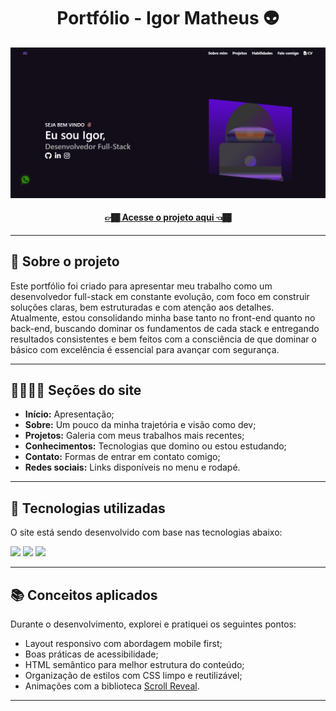 <h1 align="center">Portfólio - Igor Matheus 👽</h1>

![Imagem do projeto](/public/assets/images/Portifolio_readme.png)

<h4 align="center"><a href="https://igorportfolio.vercel.app" target="_blank">👉🏾 Acesse o projeto aqui 👈🏾</a></h4>

---

## 💼 Sobre o projeto

Este portfólio foi criado para apresentar meu trabalho como um desenvolvedor full-stack em constante evolução, com foco em construir soluções claras, bem estruturadas e com atenção aos detalhes.
Atualmente, estou consolidando minha base tanto no front-end quanto no back-end, buscando dominar os fundamentos de cada stack e entregando resultados consistentes e bem feitos com a consciência de que dominar o básico com excelência é essencial para avançar com segurança.

---

## 🏃🏾‍♂️‍➡️ Seções do site

- **Início:** Apresentação;
- **Sobre:** Um pouco da minha trajetória e visão como dev;
- **Projetos:** Galeria com meus trabalhos mais recentes;
- **Conhecimentos:** Tecnologias que domino ou estou estudando;
- **Contato:** Formas de entrar em contato comigo;
- **Redes sociais:** Links disponíveis no menu e rodapé.

---

## 🧪 Tecnologias utilizadas

O site está sendo desenvolvido com base nas tecnologias abaixo:

<div>
  <img src="https://img.shields.io/badge/HTML5-E34F26?style=for-the-badge&logo=html5&logoColor=white" />
  <img src="https://img.shields.io/badge/CSS3-1572B6?style=for-the-badge&logo=css3&logoColor=white" />
  <img src="https://img.shields.io/badge/JavaScript-F7DF1E?style=for-the-badge&logo=javascript&logoColor=black" />
</div>

---

## 📚 Conceitos aplicados

Durante o desenvolvimento, explorei e pratiquei os seguintes pontos:

- Layout responsivo com abordagem mobile first;
- Boas práticas de acessibilidade;
- HTML semântico para melhor estrutura do conteúdo;
- Organização de estilos com CSS limpo e reutilizável;
- Animações com a biblioteca [Scroll Reveal](https://scrollrevealjs.org).

---

<!-- <table>
  <tr>
    <td>
      <img src="https://github.com/seuusuario.png" width="100px" />
    </td>
    <td>
      Desenvolvido com dedicação por <a href="https://github.com/seuusuario">Seu Nome</a> 💻
    </td>
  </tr>
</table> -->



